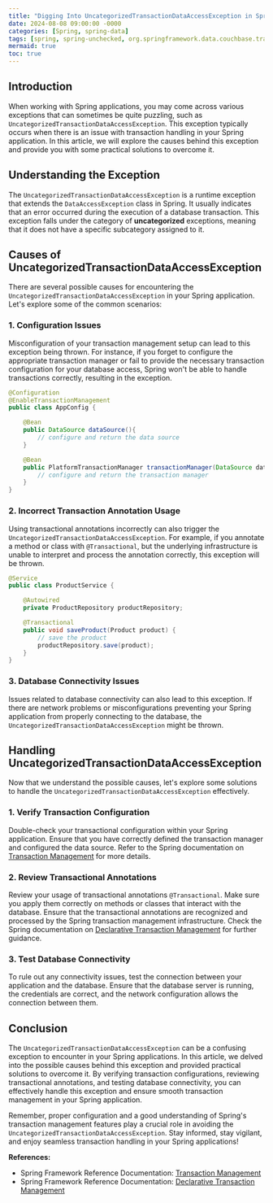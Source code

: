```yaml
---
title: "Digging Into UncategorizedTransactionDataAccessException in Spring: Understanding the Causes and Solutions"
date: 2024-08-08 09:00:00 -0000
categories: [Spring, spring-data]
tags: [spring, spring-unchecked, org.springframework.data.couchbase.transaction.error]
mermaid: true
toc: true
---
```



## Introduction

When working with Spring applications, you may come across various exceptions that can sometimes be quite puzzling, such as `UncategorizedTransactionDataAccessException`. This exception typically occurs when there is an issue with transaction handling in your Spring application. In this article, we will explore the causes behind this exception and provide you with some practical solutions to overcome it.

## Understanding the Exception

The `UncategorizedTransactionDataAccessException` is a runtime exception that extends the `DataAccessException` class in Spring. It usually indicates that an error occurred during the execution of a database transaction. This exception falls under the category of **uncategorized** exceptions, meaning that it does not have a specific subcategory assigned to it.

## Causes of UncategorizedTransactionDataAccessException

There are several possible causes for encountering the `UncategorizedTransactionDataAccessException` in your Spring application. Let's explore some of the common scenarios:

### 1. Configuration Issues

Misconfiguration of your transaction management setup can lead to this exception being thrown. For instance, if you forget to configure the appropriate transaction manager or fail to provide the necessary transaction configuration for your database access, Spring won't be able to handle transactions correctly, resulting in the exception.

```java
@Configuration
@EnableTransactionManagement
public class AppConfig {

    @Bean
    public DataSource dataSource(){
        // configure and return the data source
    }

    @Bean
    public PlatformTransactionManager transactionManager(DataSource dataSource){
        // configure and return the transaction manager
    }
}
```

### 2. Incorrect Transaction Annotation Usage

Using transactional annotations incorrectly can also trigger the `UncategorizedTransactionDataAccessException`. For example, if you annotate a method or class with `@Transactional`, but the underlying infrastructure is unable to interpret and process the annotation correctly, this exception will be thrown.

```java
@Service
public class ProductService {

    @Autowired
    private ProductRepository productRepository;

    @Transactional
    public void saveProduct(Product product) {
        // save the product
        productRepository.save(product);
    }
}
```

### 3. Database Connectivity Issues

Issues related to database connectivity can also lead to this exception. If there are network problems or misconfigurations preventing your Spring application from properly connecting to the database, the `UncategorizedTransactionDataAccessException` might be thrown.

## Handling UncategorizedTransactionDataAccessException

Now that we understand the possible causes, let's explore some solutions to handle the `UncategorizedTransactionDataAccessException` effectively.

### 1. Verify Transaction Configuration

Double-check your transactional configuration within your Spring application. Ensure that you have correctly defined the transaction manager and configured the data source. Refer to the Spring documentation on [Transaction Management](https://docs.spring.io/spring-framework/docs/current/spring-framework-reference/data-access.html#transaction) for more details.

### 2. Review Transactional Annotations

Review your usage of transactional annotations `@Transactional`. Make sure you apply them correctly on methods or classes that interact with the database. Ensure that the transactional annotations are recognized and processed by the Spring transaction management infrastructure. Check the Spring documentation on [Declarative Transaction Management](https://docs.spring.io/spring-framework/docs/current/spring-framework-reference/data-access.html#transaction-declarative) for further guidance.

### 3. Test Database Connectivity

To rule out any connectivity issues, test the connection between your application and the database. Ensure that the database server is running, the credentials are correct, and the network configuration allows the connection between them.

## Conclusion

The `UncategorizedTransactionDataAccessException` can be a confusing exception to encounter in your Spring applications. In this article, we delved into the possible causes behind this exception and provided practical solutions to overcome it. By verifying transaction configurations, reviewing transactional annotations, and testing database connectivity, you can effectively handle this exception and ensure smooth transaction management in your Spring application.

Remember, proper configuration and a good understanding of Spring's transaction management features play a crucial role in avoiding the `UncategorizedTransactionDataAccessException`. Stay informed, stay vigilant, and enjoy seamless transaction handling in your Spring applications!


**References:**
- Spring Framework Reference Documentation: [Transaction Management](https://docs.spring.io/spring-framework/docs/current/spring-framework-reference/data-access.html#transaction)
- Spring Framework Reference Documentation: [Declarative Transaction Management](https://docs.spring.io/spring-framework/docs/current/spring-framework-reference/data-access.html#transaction-declarative)
